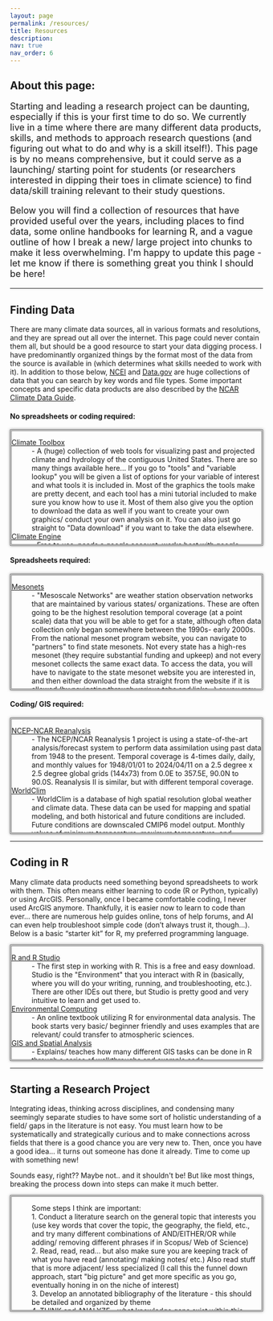 ```yaml
---
layout: page
permalink: /resources/
title: Resources
description: 
nav: true
nav_order: 6
---
```


<h2> About this page: </h2>


<p style="font-size: 18px;">Starting and leading a research project can be daunting, especially if this is your first time to do so. We currently live in a time where there are many different data products, skills, and methods to approach research questions (and figuring out what to do and why is a skill itself!). This page is by no means comprehensive, but it could serve as a launching/ starting point for students (or researchers interested in dipping their toes in climate science) to find data/skill training relevant to their study questions. </p>

<p style="font-size: 18px;">Below you will find a collection of resources that have provided useful over the years, including places to find data, some online handbooks for learning R, and a vague outline of how I break a new/ large project into chunks to make it less overwhelming. I'm happy to update this page - let me know if there is something great you think I should be here! </p>


<hr />

<h2>Finding Data</h2>

There are many climate data sources, all in various formats and resolutions, and they are spread out all over the internet. This page could never contain them all, but should be a good resource to start your data digging process. I have predominantly organized things by the format most of the data from the source is available in (which determines what skills needed to work with it). In addition to those below, <a href='https://www.ncei.noaa.gov/access/search/index'>NCEI</a> and <a href='https://data.gov'>Data.gov</a> are huge collections of data that you can search by key words and file types. Some important concepts and specific data products are also described by the <a href='https://climatedataguide.ucar.edu/climate-tools'>NCAR Climate Data Guide</a>. 

<p><h4> No spreadsheets or coding required: </h4></p>
<div style="height: 225px; overflow: auto; border: 3px double #707070; box-shadow: 0 0 5px rgba(0, 0, 0, 0.5);">
   <!-- Content goes here -->
<dl>
 
<dt> <a href='  https://climatetoolbox.org/'> Climate Toolbox </a> </dt>
 <dd>- A (huge) collection of web tools for visualizing past and projected climate and hydrology of the contiguous United States. There are so many things available here... If you go to "tools" and "variable lookup" you will be given a list of options for your variable of interest and what tools it is included in. Most of the graphics the tools make are pretty decent, and each tool has a mini tutorial included to make sure you know how to use it. Most of them also give you the option to download the data as well if you want to create your own graphics/ conduct your own analysis on it. You can also just go straight to "Data download" if you want to take the data elsewhere. </dd>

<dt> <a href=' https://www.climateengine.org/'> Climate Engine </a> </dt>
 <dd>- Free to use, needs a google account, works best with google chrome. Another tool that you can use to make graphics from a variety of datasets using many different variables/ covering various spatial and temporal resolutions. Like above, you can create and download graphics from specific points or polygons (aka, states/ regions). You can access both the images and a csv of the data after creation (if you want to take the data elsewhere). This one requires some pre-understanding of the variables; not much context is given on what each is/ how they are derived. </dd>


<dt> <a href=' https://psl.noaa.gov/data/composites/day/'> Daily Composites </a> </dt>
 <dd>- Plot daily composites (averages) of the mean or anomalies (mean - total mean) of variables from the NCEP/NCAR Reanalysis and other datasets. Long term means (climatologies) are based on 1991-2020. Data is available from Jan 1948 to previous current day for most variables.</dd>

<dt> <a href='https://psl.noaa.gov/cgi-bin/data/composites/printpage.pl '> Monthly Composites </a> </dt>
 <dd>- Plot seasonal composites (averages) of the mean or anomalies (mean - total mean) of variables from the NCEP reanalysis and other datasets. NCEP data is available from Jan 1948 to Mar 2024 . Other datasets have different time ranges. Note the climatology used for the anomaly and long term mean plots is now 1991-2020 to match the new climate normal time period.</dd>

<dt> <a href=' https://weather.us/radar-us/stormtracking.html/ '> Historical Doppler Radar Maps  </a> </dt>
 <dd>- Create maps of various Doppler products (as well as some satellite imagery) for specific times in the past (you set the date/ hours/ map location). </dd>

<dt> <a href='  https://www.ncei.noaa.gov/access/billions/'> Billion Dollar Weather Events</a> </dt>
 <dd>- Create maps and histograms/ calculate trends in costly weather events (nationwide or statewide). Graphics produced can be downloaded directly, OR you can download the data used to make the graphic and use another software to make your own.). </dd>

<dt> <a href='  https://www.ncdc.noaa.gov/cag/'> NOAA Climate at a Glance</a> </dt>
 <dd>- The tool provides near real-time analysis of monthly and annual temperatures (globally, nationally, statewide, regions, and counties) and is intended for the study of climate variability and change. You can create maps, look at time series, create Haywood plots, look at rankings, etc. All data to make graphics can ALSO be downloaded for analysis in other environments. </dd>

<dt> <a href='  https://www.climate.gov/'> Climate.gov </a> </dt>
 <dd>- This resource is both educational/ informative (it has decent descriptions for some of the climate tools presented) but it also has maps and paths to various climate data available (things like teleconnection and drought indices, sea ice change, sea level rise, among many others).</dd>

<dt> <a href='https://charts.climate.lsu.edu/mly'> Climate Charts </a> </dt>
 <dd>- You can choose a state (or climate division) and create monthly precipitation and temperature (compared to the 30-year mean) plots as well as climate trends charts of temperature and precipitation. </dd>

<dt> <a href=' https://hazards.fema.gov/nri/map'> FEMA Hazards Index </a> </dt>
 <dd>- Create maps (or download data) of risky, vulnerability, expected losses, and community resilience to various weather hazards across the US. The maps look nice, but the data used to make them can also be downloaded for use in a variety of formats.</dd>


</dl>
</div>


<p><h4> Spreadsheets required: </h4></p>

<div style="height: 225px; overflow: auto; border: 3px double #707070; box-shadow: 0 0 5px rgba(0, 0, 0, 0.5);">
   <!-- Content goes here -->
<dl>

<dt> <a href=' https://nationalmesonet.us/'> Mesonets </a> </dt>
 <dd>- "Mesoscale Networks" are weather station observation networks that are maintained by various states/ organizations. These are often going to be the highest resolution temporal coverage (at a point scale) data that you will be able to get for a state, although often data collection only began somewhere between the 1990s- early 2000s. From the national mesonet program website, you can navigate to "partners" to find state mesonets. Not every state has a high-res mesonet (they require substantial funding and upkeep) and not every mesonet collects the same exact data. To access the data, you will have to navigate to the state mesonet website you are interested in, and then either download the data straight from the website if it is allowed (by navigating through various tabs and links...) or you may have to put in a data request to the folks who maintain and QA/QC the data.</dd>

<dt> <a href=' https://www.ncei.noaa.gov/access/search/data-search/daily-summaries'> Daily Global Historical Climatology Network, v3 </a> </dt>
 <dd>- Daily climate observations from approximately 30 different data sources (downloads are in csv format). Contains station-based measurements from well over 90,000 land-based stations worldwide, about two thirds of which are for precipitation measurement only. Other meteorological elements include, but are not limited to, daily maximum and minimum temperature, temperature at the time of observation, snowfall and snow depth. </dd>

<dt> <a href=' https://www.ncei.noaa.gov/access/search/data-search/global-historical-climatology-network-hourly'> Hourly Global Historical Climatology Network, v1 </a> </dt>
 <dd>- Contains approximately 110 separate data sources and will be updated daily using the United States Air Force and NOAA Surface Weather Observations data streams (downloads in psv format). Has many different weather variables included and will eventually replace the ISD (below).</dd>

<dt> <a href=' https://www.ncei.noaa.gov/access/search/data-search/global-hourly'> Integrated Surface Dataset </a> </dt>
 <dd>- Worldwide surface weather observations (many variables, downloads in csv format) from over 35,000 stations. Hourly, synoptic (3-hourly), and daily weather observations are stored. For some stations, data may go as far back as 1901, though most data show a substantial increase in volume in the 1940s and again in the early 1970s. </dd>

<dt> <a href=' https://www.cpc.ncep.noaa.gov/data/teledoc/telecontents.shtml'> Northern Hemisphere Teleconnections Dataset </a> </dt>
 <dd>- Indices for download of the major teleconnection patterns associated with Northern Hemisphere weather behaviors.  Each link to a pattern also has descriptions of the pattern's behavior/ graphics of the index over time, as well as downloads of the raw values in text file formats). </dd>

<dt> <a href=' https://www.weather.gov/wrh/climate'> National Weather Service</a> </dt>
 <dd>- Weather data organized by local climate offices. You can select the office nearest your study area and browse the "NowData" variables available. They provide a table that can easily be copied into a spreadsheet for analysis. </dd>

<dt> <a href=' https://www.personal.kent.edu/~cclee/gwtc2global.html'> Gridded Weather Type Classification, v2</a> </dt>
 <dd>- The gridded weather typing classification (GWTC) system is a geographically and seasonally relative classification of multivariate surface weather conditions (weather types) for North America. Using six near-surface weather variables (temperature, dew point, sea-level pressure, cloudiness, wind speed, and wind direction) from the North American Regional Reanalysis (NARR) the GWTC classifies every day since 1979 into one of 11 different weather types at over 9000 locations. Data is downloaded in csv format. </dd>

<dt> <a href=' https://sheridan.geog.kent.edu/ssc3.html'> Spatial Synoptic Classification, v3</a> </dt>
 <dd>- The SSC is based solely on surface based observations at individual stations. Four-times daily observations of temperature, dew point, wind, pressure, and cloud cover are incorporated into the model. Based on these variables, relative to the climatological norm, each day is given a weather type classification. Within the SSC scheme, weather-type characteristics change from station to station and day to day. Data is available for download as text files (by station).</dd>


</dl>
</div>


<p><h4> Coding/ GIS required: </h4></p>

<div style="height: 225px; overflow: auto; border: 3px double #707070; box-shadow: 0 0 5px rgba(0, 0, 0, 0.5);">
   <!-- Content goes here -->
<dl>


<dt> <a href=' https://psl.noaa.gov/data/gridded/data.ncep.reanalysis.html'> NCEP-NCAR Reanalysis</a> </dt>
 <dd>- The NCEP/NCAR Reanalysis 1 project is using a state-of-the-art analysis/forecast system to perform data assimilation using past data from 1948 to the present. Temporal coverage is 4-times daily, daily, and monthly values for 1948/01/01 to 2024/04/11 on a 2.5 degree x 2.5 degree global grids (144x73) from 0.0E to 357.5E, 90.0N to 90.0S. Reanalysis II is similar, but with different temporal coverage. </dd>

<dt> <a href=' https://www.worldclim.org/data/index.html '> WorldClim</a> </dt>
 <dd>- WorldClim is a database of high spatial resolution global weather and climate data. These data can be used for mapping and spatial modeling, and both historical and future conditions are included. Future conditions are downscaled CMIP6 model output. Monthly values of minimum temperature, maximum temperature, and precipitation were processed for 23 global climate models (GCMs), and for four SSPs: 126, 245, 370 and 585. They also have some bioclimatic variables calculated. Files come in TIFF format.  The monthly values were averages over 20 year periods (2021-2040, 241-2060, 2061-2080, 2081-2100).</dd>

<dt> <a href=' https://prism.oregonstate.edu/'> PRISM Climate Data</a> </dt>
 <dd>- Contains climate observations from a wide range of monitoring networks, applies sophisticated quality control measures, and develops spatial climate datasets to reveal short- and long-term climate patterns. The resulting datasets incorporate a variety of modeling techniques and are available at multiple spatial/temporal resolutions, covering the period from 1895 to the present. Gridded products come in a. BIL raster format. <a href=' https://cran.r-project.org/web/packages/prism/vignettes/prism.html'> This package</a> in R was made for working with PRISM data.</dd>

<dt> <a href=' https://loca.ucsd.edu/'> LOCA Downscaled CMIP6</a> </dt>
 <dd>- Downscaled CMIP6 projections (at 6km for most of North America) which includes many different models/ ensemble members and multiple SSP scenarios. Files are in netCDF format. </dd>

<dt> <a href=' https://www.drought.gov/data-download'> Standardized Drought Indices</a> </dt>
 <dd>- GeoTiff files of multiple drought indices across many different drought lengths and from many different sources. More metadata on each source is also available at the link.</dd>
<dt> <a href=' https://droughtmonitor.unl.edu/DmData/GISData.aspx'> Drought Monitor GIS Data</a> </dt>
 <dd>- Drought monitor data back to 2000 and the associated shapefiles needed to conduct GIS analysis. </dd>




</dl>
</div>
<hr />


<h2>Coding in R</h2>


Many climate data products need something beyond spreadsheets to work with them. This often means either learning to code (R or Python, typically) or using ArcGIS. Personally, once I became comfortable coding, I never used ArcGIS anymore. Thankfully, it is easier now to learn to code than ever… there are numerous help guides online, tons of help forums, and AI can even help troubleshoot simple code (don’t always trust it, though...). Below is a basic “starter kit” for R, my preferred programming language. 


<div style="height: 225px; overflow: auto; border: 3px double #707070; box-shadow: 0 0 5px rgba(0, 0, 0, 0.5);">
   <!-- Content goes here -->
<dl>
 <dt> <a href='https://posit.co/download/rstudio-desktop/'>R and R Studio</a> </dt>
 <dd>- The first step in working with R. This is a free and easy download. Studio is the "Environment" that you interact with R in (basically, where you will do your writing, running, and troubleshooting, etc.). There are other IDEs out there, but Studio is pretty good and very intuitive to learn and get used to.  </dd>
 <dt> <a href='https://environmentalcomputing.net/about-this-site/'>Environmental Computing</a> </dt>
 <dd>- An online textbook utilizing R for environmental data analysis. The book starts very basic/ beginner friendly and uses examples that are relevant/ could transfer to atmospheric sciences.   </dd>
 <dt> <a href='https://mgimond.github.io/Spatial/index.html'>GIS and Spatial Analysis</a> </dt>
 <dd>- Explains/ teaches how many different GIS tasks can be done in R through a series of walkthroughs and example code. </dd>
</dl>
</div>


<hr />

<h2>Starting a Research Project</h2>

Integrating ideas, thinking across disciplines, and condensing many seemingly separate studies to have some sort of holistic understanding of a field/ gaps in the literature is not easy. You must learn how to be systematically and strategically curious and to make connections across fields that there is a good chance you are very new to. Then, once you have a good idea... it turns out someone has done it already. Time to come up with something new!

Sounds easy, right?? Maybe not.. and it shouldn't be! But like most things, breaking the process down into steps can make it much better. 


<div style="height: 225px; overflow: auto; border: 3px double #707070; box-shadow: 0 0 5px rgba(0, 0, 0, 0.5);">
   <!-- Content goes here -->
<dl>
<dd>Some steps I think are important: </dd>
<dd>1. Conduct a literature search on the general topic that interests you (use key words that cover the topic, the geography, the field, etc., and try many different combinations of AND/EITHER/OR while adding/ removing different phrases if in Scopus/ Web of Science) </dd>
<dd>2. Read, read, read... but also make sure you are keeping track of what you have read (annotating/ making notes/ etc.)
Also read stuff that is more adjacent/ less specialized (I call this the funnel down approach, start "big picture" and get more specific as you go, eventually honing in on the niche of interest)</dd>
<dd>3. Develop an annotated bibliography of the literature - this should be detailed and organized by theme</dd>
<dd>4. THINK and ANALYZE - what knowledge gaps exist within this body of work? What hypothesis could aid in filling that gap (aka, what could YOU do?)</dd>
<dd>5. Write an essay to justify (justify being a KEY word - cite ample literature here that makes what you are proposing make sense) the hypothesis you propose to test (this becomes an excellent Introduction to a proposal!)</dd>
<dd>6. Write a lengthy description of what type of data you will collect (and WHY), including from where (metadata - strengths/ weaknesses), how much (temporal period/ spatial coverage, etc.), and how you will analyze it with an emphasis on WHY the methods were chosen (this will be a great draft of your Data and Methods section of your proposal/ eventual manuscript)</dd>
<dd>7. Get the data (or create it!) and do any necessary pre-processing (be sure to document everything you do in detail for reproducability)</dd>
<dd>8. Analyze data like you said you would; if you change any plans, be sure to document them and why</dd>
<dd>9. Digest the results of analysis (do they make sense??) and put in context of previous literature (would this make sense to others/ is it consistent with what you have read?)</dd>
<dd>10. Assuming everything seems good, check to make sure no more work on this topic has been published since you started (keep your literature base up to date)</dd>
<dd>11. Prepare a manuscript draft - clean it up so it is easy to read, but accept that it may still be ugly at this point</dd>
<dd>12. Send manuscript to at least one person you trust to give the first round of constructive feedback (advisor, other professors, colleagues, peers, etc.)</dd>
<dd>13. Revise, send it to other trusted individuals</dd>
<dd>14. Revise, revise, revise (never put "_final" at the end of a doc... you are lying)</dd>
<dd>15. Submit, eventually.</dd>

<dd>Creating new knowledge is a never ending cycle. Be prepared to have your views challenged and scrutinized - this is normal. Keep it up, and with time, the whole process will become second-nature.</dd>
</dl>
</div>

